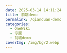 ```yaml
---
date: 2025-03-14 14:11:24
title: 前端demo
permalink: /qianduan-demo
categories:
  - OneWiki
  - 专题
  - 前端demo
coverImg: /img/bg/2.webp
---
```




